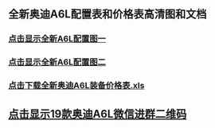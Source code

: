 
## 全新奥迪A6L配置表和价格表高清图和文档

### [点击显示全新A6L配置图一](https://tencentw.github.io/TencentW/配置表.JPG)

### [点击显示全新A6L配置图二](https://tencentw.github.io/TencentW/配置表2.JPG)

### [点击下载全新奥迪A6L装备价格表.xls](https://tencentw.github.io/TencentW/全新奥迪A6L推荐车型性能装备价格表20181212.xls)

## [点击显示19款奥迪A6L微信进群二维码](https://tencentw.github.io/TencentW/IMG_0901.JPG)

